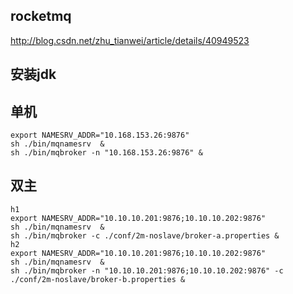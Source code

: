 ## rocketmq
http://blog.csdn.net/zhu_tianwei/article/details/40949523

## 安装jdk

## 单机
```
export NAMESRV_ADDR="10.168.153.26:9876"
sh ./bin/mqnamesrv  &
sh ./bin/mqbroker -n "10.168.153.26:9876" &
```
## 双主
```
h1
export NAMESRV_ADDR="10.10.10.201:9876;10.10.10.202:9876"
sh ./bin/mqnamesrv  &
sh ./bin/mqbroker -c ./conf/2m-noslave/broker-a.properties &
h2
export NAMESRV_ADDR="10.10.10.201:9876;10.10.10.202:9876"
sh ./bin/mqnamesrv  &
sh ./bin/mqbroker -n "10.10.10.201:9876;10.10.10.202:9876" -c ./conf/2m-noslave/broker-b.properties &
```
